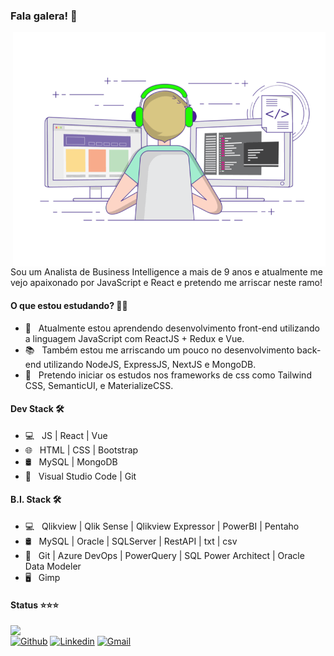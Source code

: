 ### Fala galera! 👋 

<img align="right" alt="GIF" src="https://raw.githubusercontent.com/devSouvik/devSouvik/master/gif3.gif" width="500"/>
Sou um Analista de Business Intelligence a mais de 9 anos e atualmente me vejo apaixonado por JavaScript e React e pretendo me arriscar neste ramo! 

#### O que estou estudando? 👨‍🎓
- 🔭  &nbsp; Atualmente estou aprendendo desenvolvimento front-end utilizando a linguagem JavaScript com ReactJS + Redux e Vue.
- 📚  &nbsp; Também estou me arriscando um pouco no desenvolvimento back-end utilizando NodeJS, ExpressJS, NextJS e MongoDB.
- 🦄  &nbsp; Pretendo iniciar os estudos nos frameworks de css como Tailwind CSS, SemanticUI, e MaterializeCSS.

#### Dev Stack 🛠 
- 💻 &nbsp; JS | React | Vue  
- 🌐 &nbsp; HTML | CSS | Bootstrap 
- 🛢 &nbsp; MySQL | MongoDB
- 🔧 &nbsp; Visual Studio Code | Git

#### B.I. Stack 🛠 

- 💻 &nbsp; Qlikview | Qlik Sense | Qlikview Expressor | PowerBI | Pentaho
- 🛢 &nbsp; MySQL | Oracle | SQLServer | RestAPI | txt | csv
- 🔧 &nbsp; Git | Azure DevOps | PowerQuery | SQL Power Architect | Oracle Data Modeler
- 🖥 &nbsp; Gimp

#### Status ⭐⭐⭐
[<img align="left" width="400" src="https://github-readme-stats.vercel.app/api?username=joaosutel&show_icons=true"/>](https://github.com/joaosutel/)
<br>
[![Github](https://img.shields.io/badge/-Github-000?style=flat&logo=Github&logoColor=white)](https://github.com/joaosutel)
[![Linkedin](https://img.shields.io/badge/-LinkedIn-blue?style=flat&logo=Linkedin&logoColor=white)](https://www.linkedin.com/in/jsutel/)
[![Gmail](https://img.shields.io/badge/-Gmail-c14438?style=flat&logo=Gmail&logoColor=white)](mailto:joao.sutel@gmail.com)
